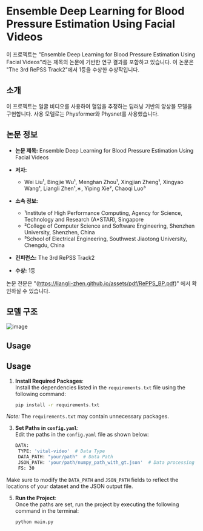 # Ensemble Deep Learning for Blood Pressure Estimation Using Facial Videos

이 프로젝트는 "Ensemble Deep Learning for Blood Pressure Estimation Using Facial Videos"라는 제목의 논문에 기반한 연구 결과를 포함하고 있습니다. 이 논문은 "The 3rd RePSS Track2"에서 1등을 수상한 수상작입니다.

## 소개

이 프로젝트는 얼굴 비디오를 사용하여 혈압을 추정하는 딥러닝 기반의 앙상블 모델을 구현합니다. 사용 모델로는 Physformer와 Physnet를 사용했습니다.

## 논문 정보

- **논문 제목:** Ensemble Deep Learning for Blood Pressure Estimation Using Facial Videos
- **저자:**
  - Wei Liu¹, Bingjie Wu¹, Menghan Zhou¹, Xingjian Zheng¹, Xingyao Wang¹, Liangli Zhen¹,∗, Yiping Xie², Chaoqi Luo³

- **소속 정보:**
  - ¹Institute of High Performance Computing, Agency for Science, Technology and Research (A*STAR), Singapore
  - ²College of Computer Science and Software Engineering, Shenzhen University, Shenzhen, China
  - ³School of Electrical Engineering, Southwest Jiaotong University, Chengdu, China

- **컨퍼런스:** The 3rd RePSS Track2
- **수상:** 1등

논문 전문은 "(https://liangli-zhen.github.io/assets/pdf/RePPS_BP.pdf)" 에서 확인하실 수 있습니다.

## 모델 구조
![image](https://github.com/user-attachments/assets/a011e1c3-7a4e-459d-bffa-3dc905df0a76)


## Usage

## Usage

1. **Install Required Packages**:  
   Install the dependencies listed in the `requirements.txt` file using the following command:
   
   ```bash
   pip install -r requirements.txt

  *Note:* The `requirements.txt` may contain unnecessary packages.

3. **Set Paths in `config.yaml`**:  
   Edit the paths in the `config.yaml` file as shown below:

   ```bash
   DATA:
    TYPE: 'vital-video'  # Data Type
    DATA_PATH: "your/path"  # Data Path
    JSON_PATH: 'your/path/numpy_path_with_gt.json'  # Data processing save path (including the JSON file name).
    FS: 30
   

  Make sure to modify the `DATA_PATH` and `JSON_PATH` fields to reflect the locations of your dataset and the JSON output file.

5. **Run the Project**:  
   Once the paths are set, run the project by executing the following command in the terminal:
   ```bash
   python main.py
